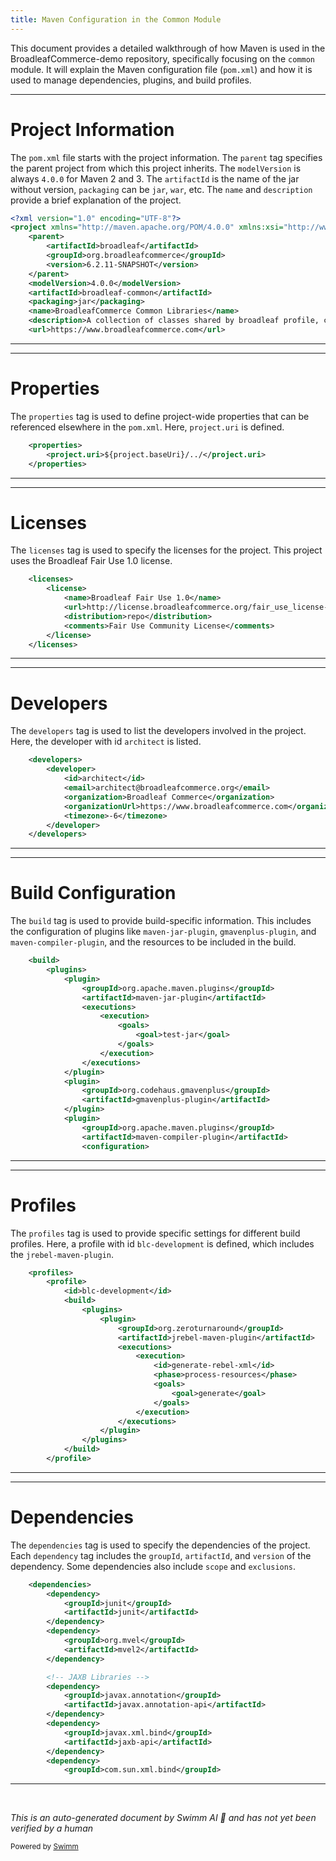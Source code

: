 ```yaml
---
title: Maven Configuration in the Common Module
---
```

This document provides a detailed walkthrough of how Maven is used in the BroadleafCommerce-demo repository, specifically focusing on the `common` module. It will explain the Maven configuration file (`pom.xml`) and how it is used to manage dependencies, plugins, and build profiles.

<SwmSnippet path="/common/pom.xml" line="1">

---

# Project Information

The `pom.xml` file starts with the project information. The `parent` tag specifies the parent project from which this project inherits. The `modelVersion` is always `4.0.0` for Maven 2 and 3. The `artifactId` is the name of the jar without version, `packaging` can be `jar`, `war`, etc. The `name` and `description` provide a brief explanation of the project.

```xml
<?xml version="1.0" encoding="UTF-8"?>
<project xmlns="http://maven.apache.org/POM/4.0.0" xmlns:xsi="http://www.w3.org/2001/XMLSchema-instance" xsi:schemaLocation="http://maven.apache.org/POM/4.0.0 http://maven.apache.org/xsd/maven-4.0.0.xsd">
    <parent>
        <artifactId>broadleaf</artifactId>
        <groupId>org.broadleafcommerce</groupId>
        <version>6.2.11-SNAPSHOT</version>
    </parent>
    <modelVersion>4.0.0</modelVersion>
    <artifactId>broadleaf-common</artifactId>
    <packaging>jar</packaging>
    <name>BroadleafCommerce Common Libraries</name>
    <description>A collection of classes shared by broadleaf profile, cms, admin, and core.</description>
    <url>https://www.broadleafcommerce.com</url>
```

---

</SwmSnippet>

<SwmSnippet path="/common/pom.xml" line="14">

---

# Properties

The `properties` tag is used to define project-wide properties that can be referenced elsewhere in the `pom.xml`. Here, `project.uri` is defined.

```xml
    <properties>
        <project.uri>${project.baseUri}/../</project.uri>
    </properties>
```

---

</SwmSnippet>

<SwmSnippet path="/common/pom.xml" line="17">

---

# Licenses

The `licenses` tag is used to specify the licenses for the project. This project uses the Broadleaf Fair Use 1.0 license.

```xml
    <licenses>
        <license>
            <name>Broadleaf Fair Use 1.0</name>
            <url>http://license.broadleafcommerce.org/fair_use_license-1.0.txt</url>
            <distribution>repo</distribution>
            <comments>Fair Use Community License</comments>
        </license>
    </licenses>
```

---

</SwmSnippet>

<SwmSnippet path="/common/pom.xml" line="25">

---

# Developers

The `developers` tag is used to list the developers involved in the project. Here, the developer with id `architect` is listed.

```xml
    <developers>
        <developer>
            <id>architect</id>
            <email>architect@broadleafcommerce.org</email>
            <organization>Broadleaf Commerce</organization>
            <organizationUrl>https://www.broadleafcommerce.com</organizationUrl>
            <timezone>-6</timezone>
        </developer>
    </developers>
```

---

</SwmSnippet>

<SwmSnippet path="/common/pom.xml" line="34">

---

# Build Configuration

The `build` tag is used to provide build-specific information. This includes the configuration of plugins like `maven-jar-plugin`, `gmavenplus-plugin`, and `maven-compiler-plugin`, and the resources to be included in the build.

```xml
    <build>
        <plugins>
            <plugin>
                <groupId>org.apache.maven.plugins</groupId>
                <artifactId>maven-jar-plugin</artifactId>
                <executions>
                    <execution>
                        <goals>
                            <goal>test-jar</goal>
                        </goals>
                    </execution>
                </executions>
            </plugin>
            <plugin>
                <groupId>org.codehaus.gmavenplus</groupId>
                <artifactId>gmavenplus-plugin</artifactId>
            </plugin>
            <plugin>
                <groupId>org.apache.maven.plugins</groupId>
                <artifactId>maven-compiler-plugin</artifactId>
                <configuration>
```

---

</SwmSnippet>

<SwmSnippet path="/common/pom.xml" line="80">

---

# Profiles

The `profiles` tag is used to provide specific settings for different build profiles. Here, a profile with id `blc-development` is defined, which includes the `jrebel-maven-plugin`.

```xml
    <profiles>
        <profile>
            <id>blc-development</id>
            <build>
                <plugins>
                    <plugin>
                        <groupId>org.zeroturnaround</groupId>
                        <artifactId>jrebel-maven-plugin</artifactId>
                        <executions>
                            <execution>
                                <id>generate-rebel-xml</id>
                                <phase>process-resources</phase>
                                <goals>
                                    <goal>generate</goal>
                                </goals>
                            </execution>
                        </executions>
                    </plugin>
                </plugins>
            </build>
        </profile>
```

---

</SwmSnippet>

<SwmSnippet path="/common/pom.xml" line="102">

---

# Dependencies

The `dependencies` tag is used to specify the dependencies of the project. Each `dependency` tag includes the `groupId`, `artifactId`, and `version` of the dependency. Some dependencies also include `scope` and `exclusions`.

```xml
    <dependencies>
        <dependency>
            <groupId>junit</groupId>
            <artifactId>junit</artifactId>
        </dependency>
        <dependency>
            <groupId>org.mvel</groupId>
            <artifactId>mvel2</artifactId>
        </dependency>

        <!-- JAXB Libraries -->
        <dependency>
            <groupId>javax.annotation</groupId>
            <artifactId>javax.annotation-api</artifactId>
        </dependency>
        <dependency>
            <groupId>javax.xml.bind</groupId>
            <artifactId>jaxb-api</artifactId>
        </dependency>
        <dependency>
            <groupId>com.sun.xml.bind</groupId>
```

---

</SwmSnippet>

&nbsp;

*This is an auto-generated document by Swimm AI 🌊 and has not yet been verified by a human*

<SwmMeta version="3.0.0" repo-id="Z2l0aHViJTNBJTNBQnJvYWRsZWFmQ29tbWVyY2UtZGVtbyUzQSUzQWdpbGFkbmF2b3Q=" repo-name="BroadleafCommerce-demo" doc-type="build-tool"><sup>Powered by [Swimm](/)</sup></SwmMeta>
